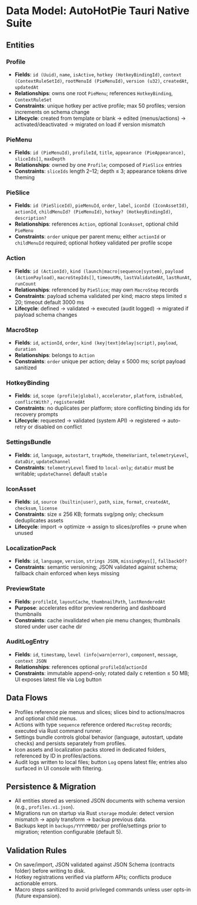 # Data Model: AutoHotPie Tauri Native Suite

## Entities

### Profile
- **Fields**: `id (Uuid)`, `name`, `isActive`, `hotkey (HotkeyBindingId)`, `context (ContextRuleSetId)`, `rootMenuId (PieMenuId)`, `version (u32)`, `createdAt`, `updatedAt`
- **Relationships**: owns one root `PieMenu`; references `HotkeyBinding`, `ContextRuleSet`
- **Constraints**: unique hotkey per active profile; max 50 profiles; version increments on schema change
- **Lifecycle**: created from template or blank → edited (menus/actions) → activated/deactivated → migrated on load if version mismatch

### PieMenu
- **Fields**: `id (PieMenuId)`, `profileId`, `title`, `appearance (PieAppearance)`, `sliceIds[]`, `maxDepth`
- **Relationships**: owned by one `Profile`; composed of `PieSlice` entries
- **Constraints**: `sliceIds` length 2–12; depth ≤ 3; appearance tokens drive theming

### PieSlice
- **Fields**: `id (PieSliceId)`, `pieMenuId`, `order`, `label`, `iconId (IconAssetId)`, `actionId`, `childMenuId? (PieMenuId)`, `hotkey? (HotkeyBindingId)`, `description?`
- **Relationships**: references `Action`, optional `IconAsset`, optional child `PieMenu`
- **Constraints**: `order` unique per parent menu; either `actionId` or `childMenuId` required; optional hotkey validated per profile scope

### Action
- **Fields**: `id (ActionId)`, `kind (launch|macro|sequence|system)`, `payload (ActionPayload)`, `macroStepIds[]`, `timeoutMs`, `lastValidatedAt`, `lastRunAt`, `runCount`
- **Relationships**: referenced by `PieSlice`; may own `MacroStep` records
- **Constraints**: payload schema validated per kind; macro steps limited ≤ 20; timeout default 3000 ms
- **Lifecycle**: defined → validated → executed (audit logged) → migrated if payload schema changes

### MacroStep
- **Fields**: `id`, `actionId`, `order`, `kind (key|text|delay|script)`, `payload`, `duration`
- **Relationships**: belongs to `Action`
- **Constraints**: `order` unique per action; delay ≤ 5000 ms; script payload sanitized

### HotkeyBinding
- **Fields**: `id`, `scope (profile|global)`, `accelerator`, `platform`, `isEnabled`, `conflictWith?` , `registeredAt`
- **Constraints**: no duplicates per platform; store conflicting binding ids for recovery prompts
- **Lifecycle**: requested → validated (system API) → registered → auto-retry or disabled on conflict

### SettingsBundle
- **Fields**: `id`, `language`, `autostart`, `trayMode`, `themeVariant`, `telemetryLevel`, `dataDir`, `updateChannel`
- **Constraints**: `telemetryLevel` fixed to `local-only`; `dataDir` must be writable; `updateChannel` default `stable`

### IconAsset
- **Fields**: `id`, `source (builtin|user)`, `path`, `size`, `format`, `createdAt`, `checksum`, `license`
- **Constraints**: size ≤ 256 KB; formats svg/png only; checksum deduplicates assets
- **Lifecycle**: import → optimize → assign to slices/profiles → prune when unused

### LocalizationPack
- **Fields**: `id`, `language`, `version`, `strings JSON`, `missingKeys[]`, `fallbackOf?`
- **Constraints**: semantic versioning; JSON validated against schema; fallback chain enforced when keys missing

### PreviewState
- **Fields**: `profileId`, `layoutCache`, `thumbnailPath`, `lastRenderedAt`
- **Purpose**: accelerates editor preview rendering and dashboard thumbnails
- **Constraints**: cache invalidated when pie menu changes; thumbnails stored under user cache dir

### AuditLogEntry
- **Fields**: `id`, `timestamp`, `level (info|warn|error)`, `component`, `message`, `context JSON`
- **Relationships**: references optional `profileId`/`actionId`
- **Constraints**: immutable append-only; rotated daily с retention ≤ 50 MB; UI exposes latest file via Log button

## Data Flows
- Profiles reference pie menus and slices; slices bind to actions/macros and optional child menus.
- Actions with type `sequence` reference ordered `MacroStep` records; executed via Rust command runner.
- Settings bundle controls global behavior (language, autostart, update checks) and persists separately from profiles.
- Icon assets and localization packs stored in dedicated folders, referenced by ID in profiles/actions.
- Audit logs written to local files; button `Log` opens latest file; entries also surfaced in UI console with filtering.

## Persistence & Migration
- All entities stored as versioned JSON documents with schema version (e.g., `profiles.v1.json`).
- Migrations run on startup via Rust `storage` module: detect version mismatch → apply transform → backup previous data.
- Backups kept in `backups/YYYYMMDD/` per profile/settings prior to migration; retention configurable (default 5).

## Validation Rules
- On save/import, JSON validated against JSON Schema (contracts folder) before writing to disk.
- Hotkey registrations verified via platform APIs; conflicts produce actionable errors.
- Macro steps sanitized to avoid privileged commands unless user opts-in (future expansion).
